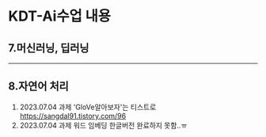 # KDT-Ai수업 내용 

## 7.머신러닝, 딥러닝 

***

## 8.자연어 처리 
1. 2023.07.04 과제 'GloVe알아보자'는 티스트로 <https://sangdal91.tistory.com/96>
2. 2023.07.04 과제 워드 임베딩 한글버전 완료하지 못함..ㅠ
